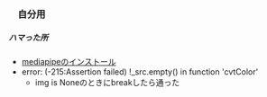 ### 　自分用

#####  ハマった所
- [mediapipeのインストール](https://qiita.com/Ninagawa_Izumi/items/10e1cbc825f806ea61fa)
- error: (-215:Assertion failed) !_src.empty() in function 'cvtColor'
  - img is Noneのときにbreakしたら通った
  

